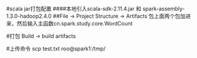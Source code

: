 #scala jar打包配置
####本地引入scala-sdk-2.11.4.jar 和 spark-assembly-1.3.0-hadoop2.4.0
##File -> Project Structure -> Artifacts
  包上面两个包加进来，然后输入主函数cn.spark.study.core.WordCount
  
#打包
Build -> build artifacts


#上传命令
scp test.txt roo@spark1:/tmp/

